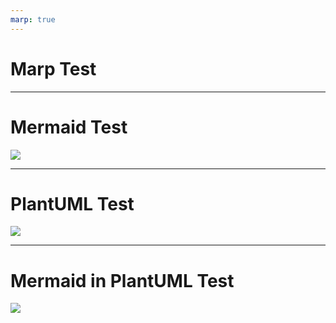 ```yaml
---
marp: true
---
```


# Marp Test

---

# Mermaid Test

![](test-mermaid.md-1.png)

---

# PlantUML Test

![](test-plantuml.svg)

---

# Mermaid in PlantUML Test

![](test-mermaid-in-plantuml.svg)
